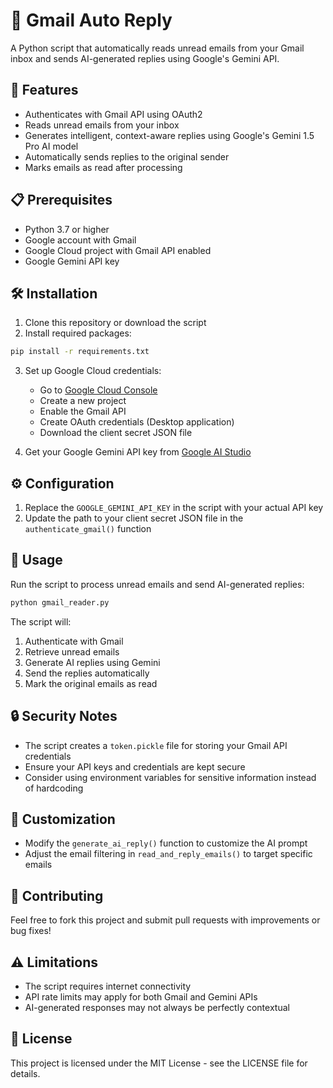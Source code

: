 # 📧 Gmail Auto Reply

A Python script that automatically reads unread emails from your Gmail inbox and sends AI-generated replies using Google's Gemini API.

## 🌟 Features

- Authenticates with Gmail API using OAuth2
- Reads unread emails from your inbox
- Generates intelligent, context-aware replies using Google's Gemini 1.5 Pro AI model
- Automatically sends replies to the original sender
- Marks emails as read after processing

## 📋 Prerequisites

- Python 3.7 or higher
- Google account with Gmail
- Google Cloud project with Gmail API enabled
- Google Gemini API key

## 🛠️ Installation

1. Clone this repository or download the script
2. Install required packages:

```bash
pip install -r requirements.txt
```

3. Set up Google Cloud credentials:
   - Go to [Google Cloud Console](https://console.cloud.google.com/)
   - Create a new project
   - Enable the Gmail API
   - Create OAuth credentials (Desktop application)
   - Download the client secret JSON file

4. Get your Google Gemini API key from [Google AI Studio](https://ai.google.dev/)

## ⚙️ Configuration

1. Replace the `GOOGLE_GEMINI_API_KEY` in the script with your actual API key
2. Update the path to your client secret JSON file in the `authenticate_gmail()` function

## 🚀 Usage

Run the script to process unread emails and send AI-generated replies:

```bash
python gmail_reader.py
```

The script will:
1. Authenticate with Gmail
2. Retrieve unread emails
3. Generate AI replies using Gemini
4. Send the replies automatically
5. Mark the original emails as read

## 🔒 Security Notes

- The script creates a `token.pickle` file for storing your Gmail API credentials
- Ensure your API keys and credentials are kept secure
- Consider using environment variables for sensitive information instead of hardcoding

## 🔄 Customization

- Modify the `generate_ai_reply()` function to customize the AI prompt
- Adjust the email filtering in `read_and_reply_emails()` to target specific emails

## 🤝 Contributing

Feel free to fork this project and submit pull requests with improvements or bug fixes!

## ⚠️ Limitations

- The script requires internet connectivity
- API rate limits may apply for both Gmail and Gemini APIs
- AI-generated responses may not always be perfectly contextual

## 📝 License

This project is licensed under the MIT License - see the LICENSE file for details.
